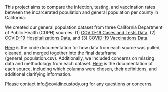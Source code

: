 This project aims to compare the infection, testing, and vaccination rates between the incarcerated population and general population per county in California. 

We created our general population dataset from three California Department of Public Health (CDPH) sources: (1) [COVID-19 Cases and Tests Data](https://data.chhs.ca.gov/dataset/covid-19-time-series-metrics-by-county-and-state), (2) [COVID-19 Hospitalizations Data](https://data.ca.gov/dataset/covid-19-hospital-data1), and (3) [COVID-19 Vaccinations Data](https://data.ca.gov/dataset/covid-19-vaccine-progress-dashboard-data).

[Here](https://docs.google.com/document/d/1d-PkM3s3SorPtotlGKZfzX9av5lEaUio4aK-8DaCEX4/edit?usp=sharing) is the code documentation for how data from each source was pulled, cleaned, and merged together into the final dataframe (general_population.csv). Additionally, we included concerns on missing data and methodology from each dataset. [Here](https://docs.google.com/spreadsheets/d/1BwgTPnUbJPn25yfbjsm6uo3LlEorqG23wErnbmlDPmU/edit?usp=sharing) is the documentation of each source, including which columns were chosen, their definitions, and additional clarifying information.

Please contact info@covidincustody.org for any questions or concerns.
